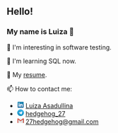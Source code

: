 ## Hello!
### My name is Luiza 🦔

👀 I'm interesting in software testing.

🌱 I'm learning SQL now.

💞️ My [resume](https://27hedgehog.github.io/).

📫 How to contact me:

* [![Luiza Asadullina](https://github.com/27hedgehog/27hedgehog.github.io/blob/main/linkedin_15.png)](https://www.linkedin.com/in/luiza-asadullina-ab707a203/)  [Luiza Asadullina](https://www.linkedin.com/in/luiza-asadullina-ab707a203/)
* [![hedgehog_27](https://github.com/27hedgehog/27hedgehog.github.io/blob/main/telegram_15.png)](https://t.me/hedgehog_27) [hedgehog_27](https://t.me/hedgehog_27)
* [![27hedgehog@gmail.com](https://github.com/27hedgehog/27hedgehog.github.io/blob/main/gmail_15.png)](mailto:27hedgehog@gmail.com) [27hedgehog@gmail.com](mailto:27hedgehog@gmail.com)



<!---
27hedgehog/27hedgehog is a ✨ special ✨ repository because its `README.md` (this file) appears on your GitHub profile.
You can click the Preview link to take a look at your changes.
--->
